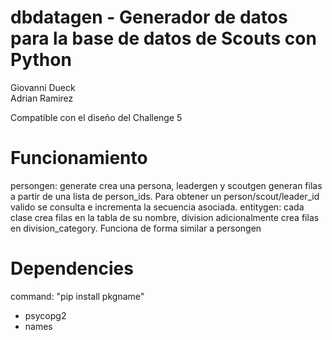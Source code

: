 # dbdatagen - Generador de datos para la base de datos de Scouts con Python
Giovanni Dueck \
Adrian Ramirez 

Compatible con el diseño del Challenge 5

# Funcionamiento
persongen: generate crea una persona, leadergen y scoutgen generan filas a partir de una lista de person_ids. Para obtener un person/scout/leader_id valido se consulta e incrementa la secuencia asociada.
entitygen: cada clase crea filas en la tabla de su nombre, division adicionalmente crea filas en division_category. Funciona de forma similar a persongen

# Dependencies
command: "pip install pkgname"
- psycopg2
- names
